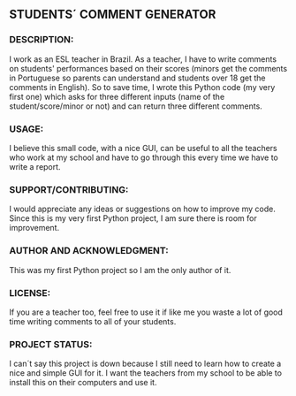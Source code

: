 ## STUDENTS´ COMMENT GENERATOR

### DESCRIPTION:
I work as an ESL teacher in Brazil. As a teacher, I have to write comments on students' performances based on their scores (minors get the comments in Portuguese so parents can understand and students over 18 get the comments in English). So to save time, I wrote this Python code (my very first one) which asks for three different inputs (name of the student/score/minor or not) and can return three different comments.

### USAGE:
I believe this small code, with a nice GUI, can be useful to all the teachers who work at my school and have to go through this every time we have to write a report. 

### SUPPORT/CONTRIBUTING:
I would appreciate any ideas or suggestions on how to improve my code. Since this is my very first Python project, I am sure there is room for improvement. 

### AUTHOR AND ACKNOWLEDGMENT:
This was my first Python project so I am the only author of it.

### LICENSE:
If you are a teacher too, feel free to use it if like me you waste a lot of good time writing comments to all of your students. 

### PROJECT STATUS:
I can´t say this project is down because I still need to learn how to create a nice and simple GUI for it. I want the teachers from my school to be able to install this on their computers and use it. 

